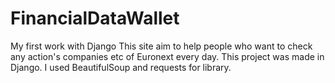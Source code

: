 # FinancialDataWallet
My first work with Django
This site aim to help people who want to check any action's companies etc of Euronext every day.
This project was made in Django. I used BeautifulSoup and requests for library. 
